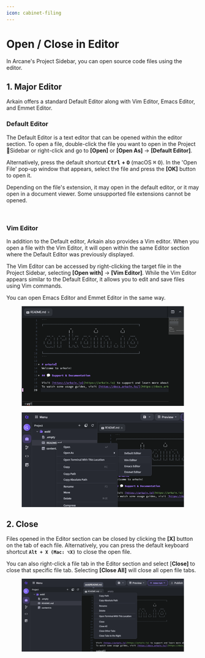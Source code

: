 ```yaml
---
icon: cabinet-filing
---
```


# Open / Close in Editor

In Arcane's Project Sidebar, you can open source code files using the editor.&#x20;

## 1. Major Editor <a href="#file-default-editor" id="file-default-editor"></a>

Arkain offers a standard Default Editor along with Vim Editor, Emacs Editor, and Emmet Editor.

### Default Editor

The Default Editor is a text editor that can be opened within the editor section. To open a file, double-click the file you want to open in the Project Sidebar or right-click and go to **\[Open]** or **\[Open As]** → **\[Default Editor]**.

Alternatively, press the default shortcut <kbd>**Ctrl**</kbd>**&#x20;+&#x20;**<kbd>**O**</kbd> (macOS <kbd>⌘</kbd> <kbd>O</kbd>). In the 'Open File' pop-up window that appears, select the file and press the **\[OK]** button to open it.&#x20;

Depending on the file's extension, it may open in the default editor, or it may open in a document viewer. Some unsupported file extensions cannot be opened.

<figure><img src="https://help.goorm.io/~gitbook/image?url=https%3A%2F%2F2181851870-files.gitbook.io%2F%7E%2Ffiles%2Fv0%2Fb%2Fgitbook-x-prod.appspot.com%2Fo%2Fspaces%252F-Lq-Q9LciN1X9EABxGkt%252Fuploads%252FYmeoTDaKVTWHoOhGUAz8%252Fimage.png%3Falt%3Dmedia%26token%3D264eaf40-8e19-46f7-a42e-2343caaf0176&#x26;width=768&#x26;dpr=4&#x26;quality=100&#x26;sign=4906b044&#x26;sv=2" alt=""><figcaption></figcaption></figure>

### Vim Editor <a href="#vim-editor-vim" id="vim-editor-vim"></a>

In addition to the Default editor, Arkain also provides a Vim editor. When you open a file with the Vim Editor, it will open within the same Editor section where the Default Editor was previously displayed.

The Vim Editor can be accessed by right-clicking the target file in the Project Sidebar, selecting **\[Open with]** → **\[Vim Editor]**. While the Vim Editor appears similar to the Default Editor, it allows you to edit and save files using Vim commands.

You can open Emacs Editor and Emmet Editor in the same way.

<div><figure><img src="../../../.gitbook/assets/vim.png" alt=""><figcaption></figcaption></figure> <figure><img src="../../../.gitbook/assets/vim_popup.png" alt=""><figcaption></figcaption></figure></div>

## 2. Close <a href="#close" id="close"></a>

Files opened in the Editor section can be closed by clicking the **\[X]** button on the tab of each file. Alternatively, you can press the default keyboard shortcut **`Alt + X (Mac: ⌥X)`** to close the open file.

You can also right-click a file tab in the Editor section and select \[**Close]** to close that specific file tab. Selecting **\[Close All]** will close all open file tabs.

<figure><img src="../../../.gitbook/assets/arkain_close.png" alt=""><figcaption></figcaption></figure>

